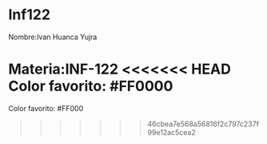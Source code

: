 # Inf122
Nombre:Ivan Huanca Yujra

Materia:INF-122
<<<<<<< HEAD
Color favorito: #FF0000
=======

Color favorito: #FF000

>>>>>>> 46cbea7e568a56816f2c797c237f99e12ac5cea2

